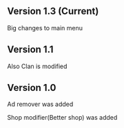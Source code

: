 ## Version 1.3 (Current)
Big changes to main menu

## Version 1.1
Also Clan is modified

## Version 1.0
Ad remover was added

Shop modifier(Better shop) was added
